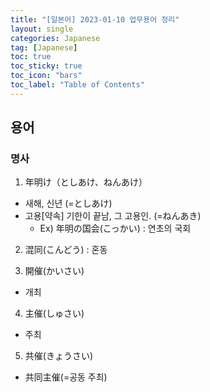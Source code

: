 ```yaml
---
title: "[일본어] 2023-01-10 업무용어 정리"
layout: single
categories: Japanese
tag: [Japanese]
toc: true
toc_sticky: true
toc_icon: "bars"
toc_label: "Table of Contents"
---
```


## 용어
### 명사
1. 年明け（としあけ、ねんあけ）
- 새해, 신년 (=としあけ)
- 고용[약속] 기한이 끝남, 그 고용인. (=ねんあき)
  - Ex) 年明の国会(こっかい) : 연초의 국회

2. 混同(こんどう) : 혼동

3. 開催(かいさい)
- 개최

4. 主催(しゅさい)
- 주최

5. 共催(きょうさい)
- 共同主催(=공동 주최)